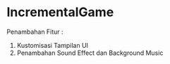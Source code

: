 # IncrementalGame

Penambahan Fitur :
1. Kustomisasi Tampilan UI
2. Penambahan Sound Effect dan Background Music
